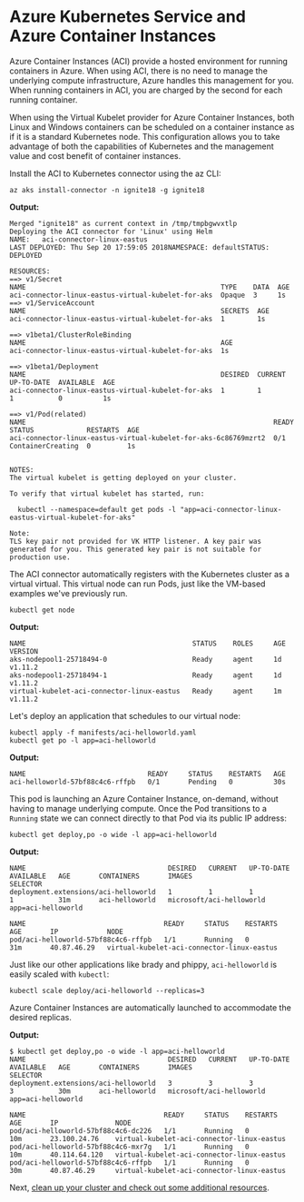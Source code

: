 # Azure Kubernetes Service and Azure Container Instances

Azure Container Instances (ACI) provide a hosted environment for running containers in Azure. When using ACI, there is no need to manage the underlying compute infrastructure, Azure handles this management for you. When running containers in ACI, you are charged by the second for each running container.

When using the Virtual Kubelet provider for Azure Container Instances, both Linux and Windows containers can be scheduled on a container instance as if it is a standard Kubernetes node. This configuration allows you to take advantage of both the capabilities of Kubernetes and the management value and cost benefit of container instances.

Install the ACI to Kubernetes connector using the az CLI:
```
az aks install-connector -n ignite18 -g ignite18
```

**Output:**
```
Merged "ignite18" as current context in /tmp/tmpbgwvxtlp
Deploying the ACI connector for 'Linux' using Helm
NAME:   aci-connector-linux-eastus
LAST DEPLOYED: Thu Sep 20 17:59:05 2018NAMESPACE: defaultSTATUS: DEPLOYED

RESOURCES:
==> v1/Secret
NAME                                                TYPE    DATA  AGE
aci-connector-linux-eastus-virtual-kubelet-for-aks  Opaque  3     1s
==> v1/ServiceAccount
NAME                                                SECRETS  AGE
aci-connector-linux-eastus-virtual-kubelet-for-aks  1        1s

==> v1beta1/ClusterRoleBinding
NAME                                                AGE
aci-connector-linux-eastus-virtual-kubelet-for-aks  1s

==> v1beta1/Deployment
NAME                                                DESIRED  CURRENT  UP-TO-DATE  AVAILABLE  AGE
aci-connector-linux-eastus-virtual-kubelet-for-aks  1        1        1           0          1s

==> v1/Pod(related)
NAME                                                             READY  STATUS             RESTARTS  AGE
aci-connector-linux-eastus-virtual-kubelet-for-aks-6c86769mzrt2  0/1    ContainerCreating  0         1s


NOTES:
The virtual kubelet is getting deployed on your cluster.

To verify that virtual kubelet has started, run:

  kubectl --namespace=default get pods -l "app=aci-connector-linux-eastus-virtual-kubelet-for-aks"

Note:
TLS key pair not provided for VK HTTP listener. A key pair was generated for you. This generated key pair is not suitable for production use.
```

The ACI connector automatically registers with the Kubernetes cluster as a virtual virtual. This virtual node can run Pods, just like the VM-based examples we've previously run.

```
kubectl get node
```

**Output:**
```
NAME                                         STATUS    ROLES     AGE       VERSION
aks-nodepool1-25718494-0                     Ready     agent     1d        v1.11.2
aks-nodepool1-25718494-1                     Ready     agent     1d        v1.11.2
virtual-kubelet-aci-connector-linux-eastus   Ready     agent     1m        v1.11.2
```

Let's deploy an application that schedules to our virtual node:

```
kubectl apply -f manifests/aci-helloworld.yaml
kubectl get po -l app=aci-helloworld
```

**Output:**
```
NAME                              READY     STATUS    RESTARTS   AGE
aci-helloworld-57bf88c4c6-rffpb   0/1       Pending   0          30s
```

This pod is launching an Azure Container Instance, on-demand, without having to manage underlying compute. Once the Pod transitions to a `Running` state we can connect directly to that Pod via its public IP address:

```
kubectl get deploy,po -o wide -l app=aci-helloworld
```

**Output:**
```
NAME                                   DESIRED   CURRENT   UP-TO-DATE   AVAILABLE   AGE       CONTAINERS       IMAGES                     SELECTOR
deployment.extensions/aci-helloworld   1         1         1            1           31m       aci-helloworld   microsoft/aci-helloworld   app=aci-helloworld

NAME                                  READY     STATUS    RESTARTS   AGE       IP            NODE
pod/aci-helloworld-57bf88c4c6-rffpb   1/1       Running   0          31m       40.87.46.29   virtual-kubelet-aci-connector-linux-eastus
```

Just like our other applications like brady and phippy, `aci-helloworld` is easily scaled with `kubectl`:

```
kubectl scale deploy/aci-helloworld --replicas=3
```

Azure Container Instances are automatically launched to accommodate the desired replicas.

**Output:**
```
$ kubectl get deploy,po -o wide -l app=aci-helloworld
NAME                                   DESIRED   CURRENT   UP-TO-DATE   AVAILABLE   AGE       CONTAINERS       IMAGES                     SELECTOR
deployment.extensions/aci-helloworld   3         3         3            3           30m       aci-helloworld   microsoft/aci-helloworld   app=aci-helloworld

NAME                                  READY     STATUS    RESTARTS   AGE       IP              NODE
pod/aci-helloworld-57bf88c4c6-dc226   1/1       Running   0          10m       23.100.24.76    virtual-kubelet-aci-connector-linux-eastus
pod/aci-helloworld-57bf88c4c6-mxr7g   1/1       Running   0          10m       40.114.64.120   virtual-kubelet-aci-connector-linux-eastus
pod/aci-helloworld-57bf88c4c6-rffpb   1/1       Running   0          30m       40.87.46.29     virtual-kubelet-aci-connector-linux-eastus
```

Next, [clean up your cluster and check out some additional resources](./06-cleanup-next-steps.md).